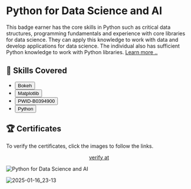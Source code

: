 
# Python for Data Science and AI
<p>This badge earner has the core skills in Python such as critical data structures, programming fundamentals and experience with core libraries for data science. They can apply this knowledge to work with data and develop applications for data science. The individual also has sufficient Python knowledge to work with Python libraries. <a href="https://www.coursera.org/learn/python-for-applied-data-science-ai?utm_source=IBM&utm_medium=institutions&utm_campaign=IBMBadge" target="_blank">Learn more ..</a></p>

## 📑 Skills Covered
- <button type="button" class="btn btn-outline-info">Bokeh</button>
- <button type="button" class="btn btn-outline-info">Matplotlib</button>
- <button type="button" class="btn btn-outline-info">PWID-B0394900</button>
- <button type="button" class="btn btn-outline-info">Python</button>



## 🏆 Certificates 
To verify the certificates, click the images to follow the links.

<p align="middle">
  <a href="https://www.credly.com/badges/6079eb65-c6c5-47af-9a20-58c7d71434e9">
    verify at
  </a>
  
![Python for Data Science and AI](https://github.com/user-attachments/assets/2a9fb455-0369-492f-99c9-435b2772a77c)

![2025-01-16_23-13](https://github.com/user-attachments/assets/10b0d815-addc-4b38-956d-466b203ae701)

</p>


